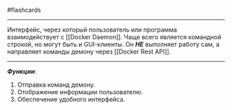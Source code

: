 #flashcards
***
Интерфейс, через который пользователь или программа взаимодействует с [[Docker Daemon]]. Чаще всего является командной строкой, но могут быть и GUI-клиенты.
Он ***НЕ*** выполняет работу сам, а направляет команды демону через [[Docker Rest API]].
***
***Функции***:
1. Отправка команд демону.
2. Отображение информации пользователю.
3. Обеспечение удобного интерфейса.
<!--SR:!2025-10-07,8,250-->
